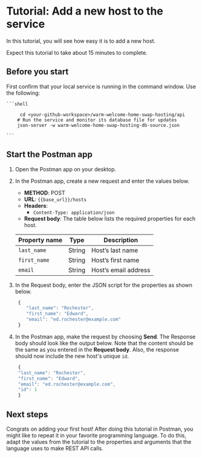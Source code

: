 # Tutorial: Add a new host to the service

 In this tutorial, you will see how easy it is to add a new host.

Expect this tutorial to take about 15 minutes to complete.

## Before you start

First confirm that your local service is running in the command window. Use the following:

    ```shell
    
         cd <your-github-workspace>/warm-welcome-home-swap-hosting/api
        # Run the service and monitor its database file for updates
        json-server -w warm-welcome-home-swap-hosting-db-source.json

    ```

## Start the Postman app

1. Open the Postman app on your desktop.
1. In the Postman app, create a new request and enter the values below.
    * **METHOD**: POST
    * **URL**: `{{base_url}}/hosts`
    * **Headers**:
        * `Content-Type: application/json`
    * **Request body**:
        The table below lists the required properties for each host.

    | Property name | Type | Description |
    | ------------- | ----------- | ----------- |
    | `last_name` | String | Host’s last name |
    | `first_name` | String | Host’s first name|
    | `email` | String |Host’s email address |

1. In the Request body, enter the JSON script for the properties as shown below.

   ```js
    {
       "last_name": "Rochester",
       "first_name": "Edward",
       "email": "ed.rochester@example.com"
    }

   ```

1. In the Postman app, make the request by choosing **Send**. The Response body should look like the output below. Note that the content should be the same as you entered in the **Request body**. Also, the response should now include the new host's unique `id`.

   ```js
    {
    "last_name": "Rochester",
    "first_name": "Edward",
    "email": "ed.rochester@example.com",
    "id": 1
    }
   ```

## Next steps

Congrats on adding your first host! After doing this tutorial in Postman, you might like to repeat it in your favorite programming language. To do this, adapt the values from the tutorial to the properties and arguments that the language uses to make REST API calls.
